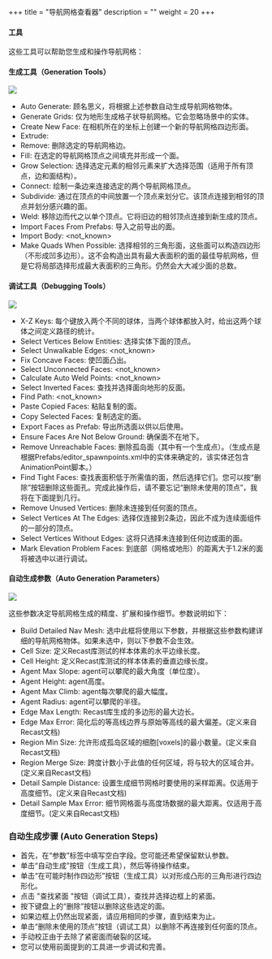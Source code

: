 +++
title = "导航网格查看器"
description = ""
weight = 20
+++

#### 工具
这些工具可以帮助您生成和操作导航网格：

#### 生成工具（Generation Tools）

![](/img/inspectors/nav_mesh_inspector/generation_tools.PNG)

* Auto Generate: 顾名思义，将根据上述参数自动生成导航网格物体。
* Generate Grids: 仅为地形生成格子状导航网格。它会忽略场景中的实体。
* Create New Face: 在相机所在的坐标上创建一个新的导航网格四边形面。
* Extrude: 
* Remove: 删除选定的导航网格边。
* Fill: 在选定的导航网格顶点之间填充并形成一个面。
* Grow Selection: 选择选定元素的相邻元素来扩大选择范围（适用于所有顶点，边和面结构）。
* Connect: 绘制一条边来连接选定的两个导航网格顶点。
* Subdivide: 通过在顶点的中间放置一个顶点来划分它。该顶点连接到相邻的顶点并划分感兴趣的面。
* Weld: 移除边而代之以单个顶点。它将旧边的相邻顶点连接到新生成的顶点。
* Import Faces From Prefabs: 导入之前导出的面。
* Import Body: <not_known>
* Make Quads When Possible: 选择相邻的三角形面，这些面可以构造四边形（不形成凹多边形）。这不会构造出具有最大表面积的面的最佳导航网格，但是它将局部选择形成最大表面积的三角形。仍然会大大减少面的总数。

#### 调试工具（Debugging Tools）

![](/img/inspectors/nav_mesh_inspector/debugging_tools.PNG)

* X-Z Keys: 每个键放入两个不同的球体，当两个球体都放入时，给出这两个球体之间定义路径的统计。
* Select Vertices Below Entities: 选择实体下面的顶点。
* Select Unwalkable Edges: <not_known>
* Fix Concave Faces: 使凹面凸出。
* Select Unconnected Faces: <not_known>
* Calculate Auto Weld Points: <not_known>
* Select Inverted Faces: 查找并选择面向地形的反面。
* Find Path: <not_known>
* Paste Copied Faces: 粘贴复制的面。
* Copy Selected Faces: 复制选定的面。
* Export Faces as Prefab: 导出所选面以供以后使用。
* Ensure Faces Are Not Below Ground: 确保面不在地下。
* Remove Unreachable Faces: 删除孤岛面（其中有一个生成点）。（生成点是根据Prefabs/editor_spawnpoints.xml中的实体来确定的，该实体还包含AnimationPoint脚本。）
* Find Tight Faces: 查找表面积低于所需值的面，然后选择它们。您可以按“删除”按钮删除这些面孔。完成此操作后，请不要忘记“删除未使用的顶点”，我将在下面提到几行。
* Remove Unused Vertices: 删除未连接到任何面的顶点。
* Select Vertices At The Edges: 选择仅连接到2条边，因此不成为连续面组件的一部分的顶点。
* Select Vertices Without Edges: 这将只选择未连接到任何边或面的面。
* Mark Elevation Problem Faces: 到底部（网格或地形）的距离大于1.2米的面将被选中以进行调试。

#### 自动生成参数（Auto Generation Parameters）

![](/img/inspectors/nav_mesh_inspector/auto_generation_parameters.PNG)

这些参数决定导航网格生成的精度、扩展和操作细节。参数说明如下：

* Build Detailed Nav Mesh: 选中此框将使用以下参数，并根据这些参数构建详细的导航网格物体。如果未选中，则以下参数不会生效。
* Cell Size: 定义Recast库测试的样本体素的水平边缘长度。
* Cell Height: 定义Recast库测试的样本体素的垂直边缘长度。
* Agent Max Slope: agent可以攀爬的最大角度（单位度）。
* Agent Height: agent高度。
* Agent Max Climb: agent每次攀爬的最大幅度。
* Agent Radius: agent可以攀爬的半径。
* Edge Max Length: Recast库生成的多边形的最大边长。
* Edge Max Error: 简化后的等高线边界与原始等高线的最大偏差。(定义来自Recast文档)
* Region Min Size: 允许形成孤岛区域的细胞[voxels]的最小数量。(定义来自Recast文档)
* Region Merge Size: 跨度计数小于此值的任何区域，将与较大的区域合并。(定义来自Recast文档)
* Detail Sample Distance: 设置生成细节网格时要使用的采样距离。仅适用于高度细节。(定义来自Recast文档)
* Detail Sample Max Error: 细节网格面与高度场数据的最大距离。仅适用于高度细节。(定义来自Recast文档)


### 自动生成步骤 (Auto Generation Steps)
* 首先，在“参数”标签中填写空白字段。您可能还希望保留默认参数。
* 单击“自动生成”按钮（生成工具），然后等待操作结束。
* 单击“在可能时制作四边形”按钮（生成工具）以对形成凸形的三角形进行四边形化。
* 点击 "查找紧面 "按钮（调试工具），查找并选择边框上的紧面。
* 按下键盘上的“删除”按钮以删除这些选定的面。
* 如果边框上仍然出现紧面，请应用相同的步骤，直到结束为止。
* 单击“删除未使用的顶点”按钮（调试工具）以删除不再连接到任何面的顶点。
* 手动校正由于去除了紧密面而破裂的区域。
* 您可以使用前面提到的工具进一步调试和完善。
